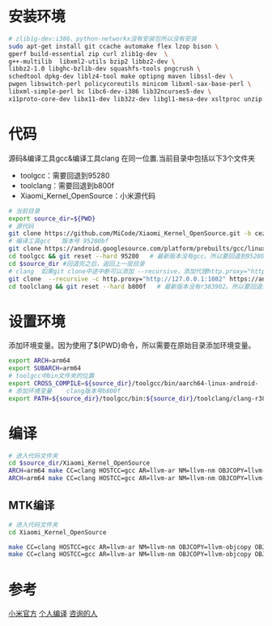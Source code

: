# 安装环境
```bash
# zlib1g-dev:i386、python-networkx没有安装包所以没有安装
sudo apt-get install git ccache automake flex lzop bison \
gperf build-essential zip curl zlib1g-dev  \
g++-multilib  libxml2-utils bzip2 libbz2-dev \
libbz2-1.0 libghc-bzlib-dev squashfs-tools pngcrush \
schedtool dpkg-dev liblz4-tool make optipng maven libssl-dev \
pwgen libswitch-perl policycoreutils minicom libxml-sax-base-perl \
libxml-simple-perl bc libc6-dev-i386 lib32ncurses5-dev \
x11proto-core-dev libx11-dev lib32z-dev libgl1-mesa-dev xsltproc unzip
```
# 代码
源码&编译工具gcc&编译工具clang  在同一位置.当前目录中包括以下3个文件夹
- toolgcc：需要回退到95280
- toolclang：需要回退到b800f
- Xiaomi_Kernel_OpenSource：小米源代码
```bash
# 当前目录
export source_dir=${PWD}
# 源代码
git clone https://github.com/MiCode/Xiaomi_Kernel_OpenSource.git -b cezanne-r-oss
# 编译工具gcc   版本号 95280bf
git clone https://android.googlesource.com/platform/prebuilts/gcc/linux-x86/aarch64/aarch64-linux-android-4.9 toolgcc
cd toolgcc && git reset --hard 95280   # 最新版本没有gcc。所以要回退到95280
cd $source_dir #回退完之后，返回上一层目录
# clang  如果git clone中途中断可以添加 --recursive，添加代理http.proxy="http://127.0.0.1:1082"下载
git clone  --recursive -c http.proxy="http://127.0.0.1:1082" https://android.googlesource.com/platform/prebuilts/clang/host/linux-x86  toolclang
cd toolclang && git reset --hard b800f   # 最新版本没有r383902。所以要回退到b800f
```
# 设置环境
添加环境变量。因为使用了${PWD}命令，所以需要在原始目录添加环境变量。
```bash
export ARCH=arm64
export SUBARCH=arm64
# toolgcc中bin文件夹的位置 
export CROSS_COMPILE=${source_dir}/toolgcc/bin/aarch64-linux-android-
# 添加环境变量    clang版本号b800f
export PATH=${source_dir}/toolgcc/bin:${source_dir}/toolclang/clang-r383902/bin:$PATH
```
# 编译
```bash
# 进入代码文件夹
cd $source_dir/Xiaomi_Kernel_OpenSource
ARCH=arm64 make CC=clang HOSTCC=gcc AR=llvm-ar NM=llvm-nm OBJCOPY=llvm-objcopy OBJDUMP=llvm-objdump STRIP=llvm-strip O=out CLANG_TRIPLE=aarch64-linux-gnu- CROSS_COMPILE=aarch64-linux-android- LD=$source_dir/toolclang/clang-bootstrap/bin/ld.lld cezanne_user_defconfig
ARCH=arm64 make CC=clang HOSTCC=gcc AR=llvm-ar NM=llvm-nm OBJCOPY=llvm-objcopy OBJDUMP=llvm-objdump STRIP=llvm-strip O=out CLANG_TRIPLE=aarch64-linux-gnu- CROSS_COMPILE=aarch64-linux-android- LD=$source_dir/toolclang/clang-bootstrap/bin/ld.lld -j4
```
## MTK编译
```bash
# 进入代码文件夹
cd Xiaomi_Kernel_OpenSource

make CC=clang HOSTCC=gcc AR=llvm-ar NM=llvm-nm OBJCOPY=llvm-objcopy OBJDUMP=llvm-objdump STRIP=llvm-strip O=${PWD}/out CLANG_TRIPLE=aarch64-linux-gnu- CROSS_COMPILE=aarch64-linux-android- LD=ld.lld -C ${PWD} M=$(PWD) AUTOCONF_H=${PWD}/out/include/generated/autoconf.h
make CC=clang HOSTCC=gcc AR=llvm-ar NM=llvm-nm OBJCOPY=llvm-objcopy OBJDUMP=llvm-objdump STRIP=llvm-strip O=${PWD}/out CLANG_TRIPLE=aarch64-linux-gnu- CROSS_COMPILE=aarch64-linux-android- LD=ld.lld -C ${PWD} M=$(PWD) AUTOCONF_H=${PWD}/out/include/generated/autoconf.h
```

# 参考
[小米官方](https://github.com/MiCode/Xiaomi_Kernel_OpenSource/wiki/How-to-compile-kernel-standalone)
[个人编译](https://gitee.com/erlkonig/xiaomi_kernel_cezanne_r_oss/blob/cezanne-r-oss/kernel_compile_step.txt)
[咨询的人]()
